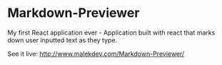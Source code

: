 # Markdown-Previewer
My first React application ever - Application built with react that marks down user inputted text as they type.

See it live: http://www.malekdev.com/Markdown-Previewer/
